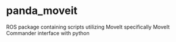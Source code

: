 # panda_moveit
ROS package containing scripts utilizing MoveIt specifically MoveIt Commander interface with python
